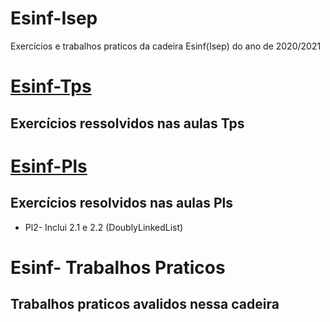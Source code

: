 # Esinf-Isep
Exercícios e trabalhos praticos da cadeira Esinf(Isep) do ano de 2020/2021

# [Esinf-Tps](https://github.com/GabrielPelosi/Esinf-Isep/tree/main/ESINF-Tps/TP2_Generics)
## Exercícios ressolvidos nas aulas Tps ##


# [Esinf-Pls](https://github.com/GabrielPelosi/Esinf-Isep/tree/main/ESINF-Pls)
## Exercícios resolvidos nas aulas Pls ##
* Pl2- Inclui 2.1 e 2.2 (DoublyLinkedList)


# Esinf- Trabalhos Praticos
## Trabalhos praticos avalidos nessa cadeira ##

